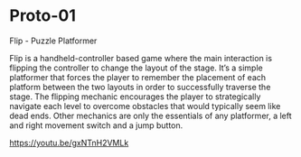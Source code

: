 # Proto-01
Flip - Puzzle Platformer

  Flip is a handheld-controller based game where the main interaction is flipping the controller to change the layout of the stage. It’s a simple platformer that forces the player to remember the placement of each platform between the two layouts in order to successfully traverse the stage. The flipping mechanic encourages the player to strategically navigate each level to overcome obstacles that would typically seem like dead ends. Other mechanics are only the essentials of any platformer, a left and right movement switch and a jump button.
 
https://youtu.be/gxNTnH2VMLk
